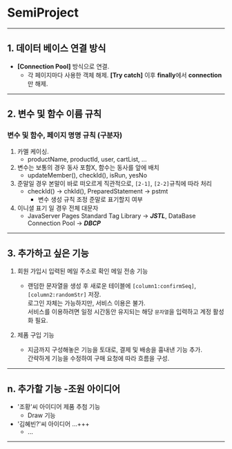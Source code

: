 # SemiProject
---
## 1. 데이터 베이스 연결 방식

* **[Connection Pool]** 방식으로 연결.
    * 각 페이지마다 사용한 객체 해제. **[Try catch]** 이후 **finally**에서 **connection**만 해제.
---
## 2. 변수 및 함수 이름 규칙

### 변수 및 함수, 페이지 명명 규칙 (구분자)

1. 카멜 케이싱.
    * productName, productId, user, cartList, ...
2. 변수는 보통의 경우 동사 포함X, 함수는 동사를 앞에 배치
    * updateMember(), checkId(), isRun, yesNo
3. 준말일 경우 본말이 바로 떠오르게 직관적으로, `[2-1]`, `[2-2]`규칙에 따라 처리
    * checkId() -> chkId(), PreparedStatement -> pstmt
        * 변수 생성 규칙 조정 준말로 표기할지 여부
4. 이니셜 표기 일 경우 전체 대문자
    * JavaServer Pages Standard Tag Library -> ***JSTL***, DataBase Connection Pool -> ***DBCP***
---
## 3. 추가하고 싶은 기능

1. 회원 가입시 입력된 메일 주소로 확인 메일 전송 기능
    * 랜덤한 문자열을 생성 후 새로운 테이블에 `[column1:confirmSeq]`, `[column2:randomStr]` 저장.</br>
    로그인 자체는 가능하지만, 서비스 이용은 불가.</br>
    서비스를 이용하려면 일정 시간동안 유지되는 해당 `문자열`을 입력하고 계정 활성화 필요.

2. 제품 구입 기능
    * 지금까지 구성해놓은 기능을 토대로, 결제 및 배송을 흉내낸 기능 추가.<br>
    간략하게 기능을 수정하여 구매 요청에 따라 흐름을 구성.
---
## n. 추가할 기능 -조원 아이디어
* '조황'씨 아이디어 제품 추첨 기능
    * Draw 기능
* '김혜빈?'씨 아이디어 ...+++
    * ...
---
